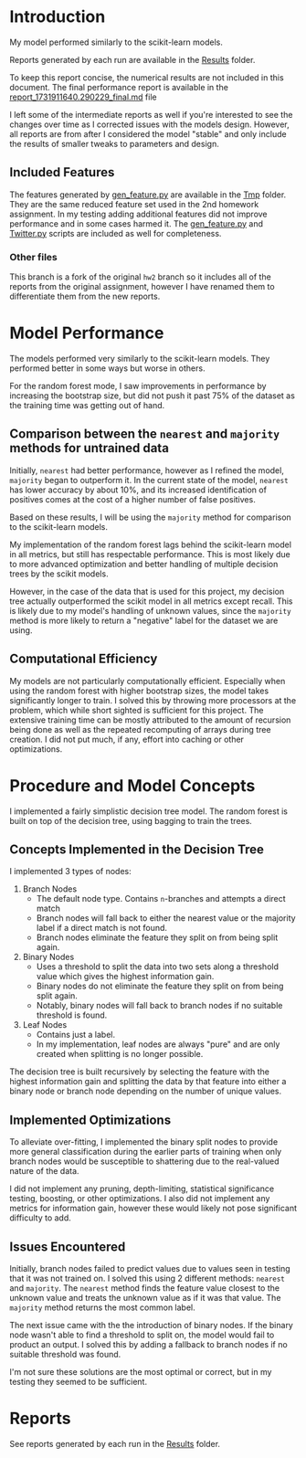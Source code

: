 # Introduction

My model performed similarly to the scikit-learn models.

Reports generated by each run are available in the [Results](Results) folder.

To keep this report concise, the numerical results are not included in this document. The final performance report is available in the [report_1731911640.290229_final.md](Results/report_1731911640.290229_final.md) file

I left some of the intermediate reports as well if you're interested to see the changes over time as I corrected issues with the models design. However, all reports are from after I considered the model "stable" and only include the results of smaller tweaks to parameters and design.

## Included Features

The features generated by [gen_feature.py](gen_feature.py) are available in the [Tmp](Tmp) folder. They are the same reduced feature set used in the 2nd homework assignment. In my testing adding additional features did not improve performance and in some cases harmed it. The [gen_feature.py](gen_feature.py) and [Twitter.py](tool/Twitter.py) scripts are included as well for completeness.

### Other files

This branch is a fork of the original `hw2` branch so it includes all of the reports from the original assignment, however I have renamed them to differentiate them from the new reports.

# Model Performance

The models performed very similarly to the scikit-learn models. They performed better in some ways but worse in others.

For the random forest mode, I saw improvements in performance by increasing the bootstrap size, but did not push it past 75% of the dataset as the training time was getting out of hand.

## Comparison between the `nearest` and `majority` methods for untrained data

Initially, `nearest` had better performance, however as I refined the model, `majority` began to outperform it. In the current state of the model, `nearest` has lower accuracy by about 10%, and its increased identification of positives comes at the cost of a higher number of false positives.

Based on these results, I will be using the `majority` method for comparison to the scikit-learn models.

My implementation of the random forest lags behind the scikit-learn model in all metrics, but still has respectable performance. This is most likely due to more advanced optimization and better handling of multiple decision trees by the scikit models.

However, in the case of the data that is used for this project, my decision tree actually outperformed the scikit model in all metrics except recall. This is likely due to my model's handling of unknown values, since the `majority` method is more likely to return a "negative" label for the dataset we are using.

## Computational Efficiency

My models are not particularly computationally efficient. Especially when using the random forest with higher bootstrap sizes, the model takes significantly longer to train. I solved this by throwing more processors at the problem, which while short sighted is sufficient for this project. The extensive training time can be mostly attributed to the amount of recursion being done as well as the repeated recomputing of arrays during tree creation. I did not put much, if any, effort into caching or other optimizations.

# Procedure and Model Concepts

I implemented a fairly simplistic decision tree model. The random forest is built on top of the decision tree, using bagging to train the trees.

## Concepts Implemented in the Decision Tree

I implemented 3 types of nodes:

1. Branch Nodes
    - The default node type. Contains `n`-branches and attempts a direct match
    - Branch nodes will fall back to either the nearest value or the majority label if a direct match is not found.
    - Branch nodes eliminate the feature they split on from being split again.
2. Binary Nodes
    - Uses a threshold to split the data into two sets along a threshold value which gives the highest information gain.
    - Binary nodes do not eliminate the feature they split on from being split again.
    - Notably, binary nodes will fall back to branch nodes if no suitable threshold is found.
3. Leaf Nodes
    - Contains just a label.
    - In my implementation, leaf nodes are always "pure" and are only created when splitting is no longer possible.

The decision tree is built recursively by selecting the feature with the highest information gain and splitting the data by that feature into either a binary node or branch node depending on the number of unique values.

## Implemented Optimizations

To alleviate over-fitting, I implemented the binary split nodes to provide more general classification during the earlier parts of training when only branch nodes would be susceptible to shattering due to the real-valued nature of the data.

I did not implement any pruning, depth-limiting, statistical significance testing, boosting, or other optimizations. I also did not implement any metrics for information gain, however these would likely not pose significant difficulty to add.

## Issues Encountered

Initially, branch nodes failed to predict values due to values seen in testing that it was not trained on. I solved this using 2 different methods: `nearest` and `majority`. The `nearest` method finds the feature value closest to the unknown value and treats the unknown value as if it was that value. The `majority` method returns the most common label.

The next issue came with the the introduction of binary nodes. If the binary node wasn't able to find a threshold to split on, the model would fail to product an output. I solved this by adding a fallback to branch nodes if no suitable threshold was found.

I'm not sure these solutions are the most optimal or correct, but in my testing they seemed to be sufficient.

# Reports

See reports generated by each run in the [Results](Results) folder.